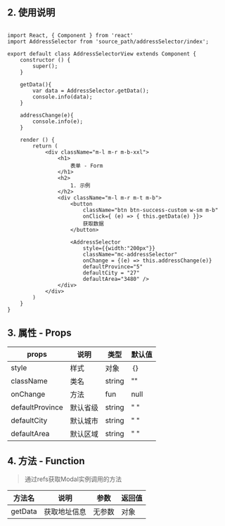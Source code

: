 ## 2. 使用说明

```

import React, { Component } from 'react'
import AddressSelector from 'source_path/addressSelector/index';

export default class AddressSelectorView extends Component {
    constructor () {
        super();
    }

    getData(){
        var data = AddressSelector.getData();
        console.info(data);
    }

    addressChange(e){
        console.info(e);
    }

    render () {
        return (
            <div className="m-l m-r m-b-xxl">
                <h1>
                    表单 - Form
                </h1>
                <h2>
                    1. 示例
                </h2>
                <div className="m-l m-r m-t m-b">
                    <button
                        className="btn btn-success-custom w-sm m-b" 
                        onClick={ (e) => { this.getData(e) }}>
                        获取数据
                    </button>

                    <AddressSelector 
                        style={{width:"200px"}}
                        className="mc-addressSelector"
                        onChange = {(e) => this.addressChange(e)}
                        defaultProvince="5" 
                        defaultCity = "27"
                        defaultArea="3480" />
                </div>
            </div>
        )
    }
}

```
	
## 3. 属性 - Props

| props        | 说明           | 类型         |   默认值       |
| ------------ | ------------- | ------------ | ------------  |
| style        | 样式           | 对象       | ｛｝         |
| className     | 类名       | string       | ""    |
| onChange     | 方法 | fun | null   |
| defaultProvince     | 默认省级 | string | " "   |
| defaultCity     | 默认城市 | string | " "   |
| defaultArea     | 默认区域 | string | " "   |

## 4. 方法 - Function

> 通过refs获取Modal实例调用的方法

| 方法名        |   说明    | 参数          | 返回值         |
| ------------ | ------------- | ------------- | ------------ |
| getData    |   获取地址信息    | 无参数           | 对象       |





